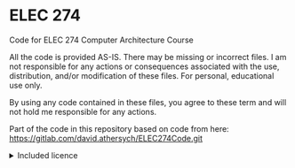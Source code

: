 # ELEC 274
Code for ELEC 274 Computer Architecture Course

All the code is provided AS-IS. There may be missing or incorrect files. I am not responsible for any actions or consequences  associated with the use, distribution, and/or modification of these files. For personal, educational use only.

By using any code contained in these files, you agree to these term and will not hold me responsible for any actions.

Part of the code in this repository based on code from here:
https://gitlab.com/david.athersych/ELEC274Code.git

<details>
  <summary>Included licence</summary>
  
  <br/>
  Some code in this repository is subject to the following licence
  found in https://gitlab.com/david.athersych/ELEC274Code/blob/master/license.md:
  
  
  /* * START LICENSE
  Code developed to work with NIOS 2 Processor on DE0 (Basic) computer
  system from Altera (Intel).
  Copyright 2016, 2017 by
  David F. Athersych, Kingston, Ontario, Canada. (THE AUTHOR).
  This software may be included in systems delivered or distributed by
  Cynosure Computer Technologies Incorporated, Kingston, Ontario, Canada.


  Permission to use, copy, modify, and distribute this software and its
  documentation for any purpose and without fee is hereby granted, provided
  that the above copyright notice appears in all copies and that both the
  above copyright notice and this permission notice appear in supporting
  documentation.  This software is made available "as is", and


  THE AUTHOR DISCLAIMS ALL WARRANTIES, EXPRESS OR IMPLIED, WITH REGARD
  TO THIS SOFTWARE, INCLUDING WITHOUT LIMITATION ALL IMPLIED WARRANTIES
  OF MERCHANTABILITY AND FITNESS FOR A PARTICULAR PURPOSE, AND IN NO EVENT
  SHALL THE AUTHOR BE LIABLE FOR ANY SPECIAL, INDIRECT OR CONSEQUENTIAL
  DAMAGES OR ANY DAMAGES WHATSOEVER RESULTING FROM LOSS OF USE, DATA OR
  PROFITS, WHETHER IN AN ACTION OF CONTRACT, TORT (INCLUDING NEGLIGENCE)
  OR STRICT LIABILITY, ARISING OUT OF OR IN CONNECTION WITH THE USE OR
  PERFORMANCE OF THIS SOFTWARE.


  For more information, see www.cynosurecomputer.ca


  END LICENSE */
 
</details>
